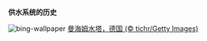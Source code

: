 
**供水系统的历史**

![bing-wallpaper](https://www.bing.com/th?id=OHR.Mannheim_ZH-CN6793377814_1920x1080.jpg)
[曼海姆水塔，德国 (© tichr/Getty Images)](https://www.bing.com/search?q=%E6%9B%BC%E6%B5%B7%E5%A7%86%E5%B8%82&amp;form=hpcapt&amp;mkt=zh-cn)
  